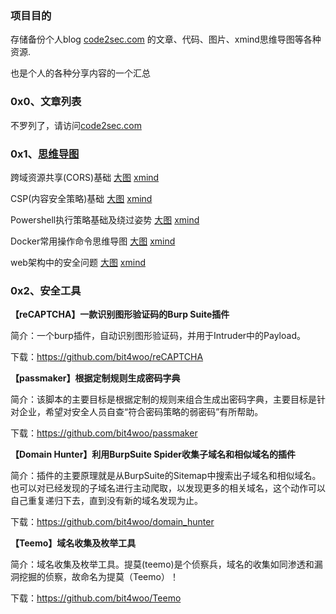 ### 项目目的

存储备份个人blog [code2sec.com](http://www.code2sec.com) 的文章、代码、图片、xmind思维导图等各种资源.

也是个人的各种分享内容的一个汇总



### 0x0、文章列表

不罗列了，请访问[code2sec.com](http://www.code2sec.com)



### 0x1、[思维导图](/tree/master/xmind)



跨域资源共享(CORS)基础  [大图](https://github.com/bit4woo/code2sec.com/raw/master/xmind/%E8%B7%A8%E5%9F%9F%E8%B5%84%E6%BA%90%E5%85%B1%E4%BA%AB(CORS).png)  [xmind](https://github.com/bit4woo/code2sec.com/raw/master/xmind/%E8%B7%A8%E5%9F%9F%E8%B5%84%E6%BA%90%E5%85%B1%E4%BA%AB(CORS).xmind)

CSP(内容安全策略)基础  [大图](https://github.com/bit4woo/code2sec.com/raw/master/xmind/CSP.png)  [xmind](https://github.com/bit4woo/code2sec.com/raw/master/xmind/CSP.xmind)

Powershell执行策略基础及绕过姿势 [大图](https://github.com/bit4woo/code2sec.com/raw/master/xmind/Powershell.png)  [xmind](https://github.com/bit4woo/code2sec.com/raw/master/xmind/Powershell.xmind)

Docker常用操作命令思维导图 [大图](https://github.com/bit4woo/code2sec.com/raw/master/xmind/Docker.png)  [xmind](https://github.com/bit4woo/code2sec.com/raw/master/xmind/Docker.xmind)

web架构中的安全问题 [大图](https://github.com/bit4woo/code2sec.com/raw/master/xmind/Web%E6%9E%B6%E6%9E%84%E4%B8%AD%E7%9A%84%E5%AE%89%E5%85%A8%E9%97%AE%E9%A2%98.png)  [xmind](https://github.com/bit4woo/code2sec.com/raw/master/xmind/Web%E6%9E%B6%E6%9E%84%E4%B8%AD%E7%9A%84%E5%AE%89%E5%85%A8%E9%97%AE%E9%A2%98.xmind)



### 0x2、安全工具



**【reCAPTCHA】一款识别图形验证码的Burp Suite插件**

简介：一个burp插件，自动识别图形验证码，并用于Intruder中的Payload。

下载：<https://github.com/bit4woo/reCAPTCHA>



**【passmaker】根据定制规则生成密码字典**

简介：该脚本的主要目标是根据定制的规则来组合生成出密码字典，主要目标是针对企业，希望对安全人员自查“符合密码策略的弱密码”有所帮助。

下载：<https://github.com/bit4woo/passmaker>



**【Domain Hunter】利用BurpSuite Spider收集子域名和相似域名的插件**

简介：插件的主要原理就是从BurpSuite的Sitemap中搜索出子域名和相似域名。也可以对已经发现的子域名进行主动爬取，以发现更多的相关域名，这个动作可以自己重复递归下去，直到没有新的域名发现为止。

下载：<https://github.com/bit4woo/domain_hunter>



**【Teemo】域名收集及枚举工具**

简介：域名收集及枚举工具。提莫(teemo)是个侦察兵，域名的收集如同渗透和漏洞挖掘的侦察，故命名为提莫（Teemo）！

下载：<https://github.com/bit4woo/Teemo>